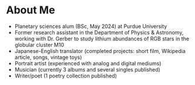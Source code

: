 # About Me
- Planetary sciences alum (BSc, May 2024) at Purdue University
- Former research assistant in the Department of Physics & Astronomy, working with Dr. Gerber to study lithium abundances of RGB stars in the globular cluster M10
- Japanese-English translator (completed projects: short film, Wikipedia article, songs, vintage toys)
- Portrait artist (experienced with analog and digital mediums)
- Musician (currently 3 albums and several singles published)
- Writer/poet (1 poetry collection published)
